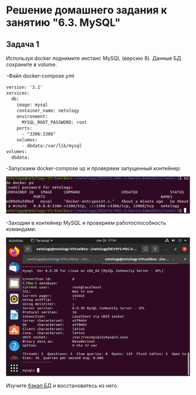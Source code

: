# Решение домашнего задания к занятию "6.3. MySQL"



## Задача 1

Используя docker поднимите инстанс MySQL (версию 8). Данные БД сохраните в volume.

-Файл docker-compose.yml

```
version: '3.1'
services:
  db:
    image: mysql
    container_name: netology
    environment:
      MYSQL_ROOT_PASSWORD: root
    ports:
      - "3306:3306"
    volumes:
      - dbdata:/var/lib/mysql
volumes:
  dbdata:
```
-Запускаем docker-compose up и проверяем запущенный контейнер:

![img.png](https://github.com/mksamm/DEVSYS-PDC-3-Maxim-Samokhin/blob/main/Task6-3/img/SQL31.PNG)

-Заходим в контейнер MySQL и проверяем работоспособность командами:

![img.png](https://github.com/mksamm/DEVSYS-PDC-3-Maxim-Samokhin/blob/main/Task6-3/img/SQL32.PNG)

Изучите [бэкап БД](https://github.com/netology-code/virt-homeworks/tree/master/06-db-03-mysql/test_data) и восстановитесь из него.




